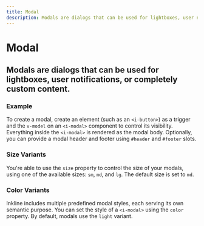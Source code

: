 ```yaml
---
title: Modal
description: Modals are dialogs that can be used for lightboxes, user notifications, or completely custom content.
---
```


<script setup>
import * as examples from '../examples';
</script>



# Modal
## Modals are dialogs that can be used for lightboxes, user notifications, or completely custom content.

### Example
To create a modal, create an element (such as an `<i-button>`) as a trigger and the `v-model` on an `<i-modal>` component to control its visibility. Everything inside the `<i-modal>` is rendered as the modal body. Optionally, you can provide a modal header and footer using `#header` and `#footer` slots.

<example :component="examples.IModalBasicExample" :html="examples.IModalBasicExampleHTML" :js="examples.IModalBasicExampleJS"></example>

### Size Variants
You're able to use the `size` property to control the size of your modals, using one of the available sizes: `sm`, `md`, and `lg`. 
The default size is set to `md`.

<example :component="examples.IModalSizeVariantsExample" :html="examples.IModalSizeVariantsExampleHTML" :js="examples.IModalBasicExampleJS"></example>

### Color Variants
Inkline includes multiple predefined modal styles, each serving its own semantic purpose. You can set the style of a `<i-modal>` using the `color` property. By default, modals use the `light` variant.

<example :component="examples.IModalColorVariantsExample" :html="examples.IModalColorVariantsExampleHTML" :js="examples.IModalBasicExampleJS"></example>
